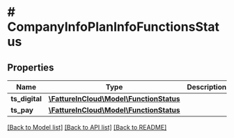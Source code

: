 # # CompanyInfoPlanInfoFunctionsStatus

## Properties

Name | Type | Description | Notes
------------ | ------------- | ------------- | -------------
**ts_digital** | [**\FattureInCloud\Model\FunctionStatus**](FunctionStatus.md) |  | [optional]
**ts_pay** | [**\FattureInCloud\Model\FunctionStatus**](FunctionStatus.md) |  | [optional]

[[Back to Model list]](../../README.md#models) [[Back to API list]](../../README.md#endpoints) [[Back to README]](../../README.md)
